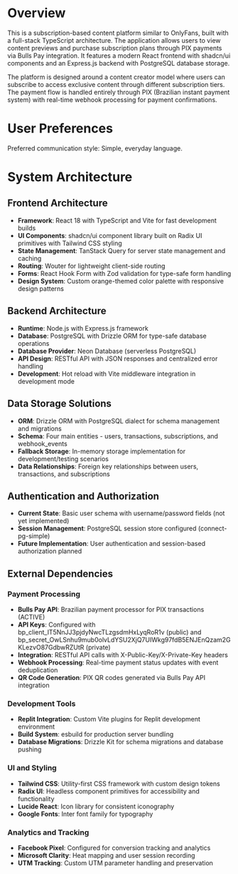 # Overview

This is a subscription-based content platform similar to OnlyFans, built with a full-stack TypeScript architecture. The application allows users to view content previews and purchase subscription plans through PIX payments via Bulls Pay integration. It features a modern React frontend with shadcn/ui components and an Express.js backend with PostgreSQL database storage.

The platform is designed around a content creator model where users can subscribe to access exclusive content through different subscription tiers. The payment flow is handled entirely through PIX (Brazilian instant payment system) with real-time webhook processing for payment confirmations.

# User Preferences

Preferred communication style: Simple, everyday language.

# System Architecture

## Frontend Architecture
- **Framework**: React 18 with TypeScript and Vite for fast development builds
- **UI Components**: shadcn/ui component library built on Radix UI primitives with Tailwind CSS styling
- **State Management**: TanStack Query for server state management and caching
- **Routing**: Wouter for lightweight client-side routing
- **Forms**: React Hook Form with Zod validation for type-safe form handling
- **Design System**: Custom orange-themed color palette with responsive design patterns

## Backend Architecture
- **Runtime**: Node.js with Express.js framework
- **Database**: PostgreSQL with Drizzle ORM for type-safe database operations
- **Database Provider**: Neon Database (serverless PostgreSQL)
- **API Design**: RESTful API with JSON responses and centralized error handling
- **Development**: Hot reload with Vite middleware integration in development mode

## Data Storage Solutions
- **ORM**: Drizzle ORM with PostgreSQL dialect for schema management and migrations
- **Schema**: Four main entities - users, transactions, subscriptions, and webhook_events
- **Fallback Storage**: In-memory storage implementation for development/testing scenarios
- **Data Relationships**: Foreign key relationships between users, transactions, and subscriptions

## Authentication and Authorization
- **Current State**: Basic user schema with username/password fields (not yet implemented)
- **Session Management**: PostgreSQL session store configured (connect-pg-simple)
- **Future Implementation**: User authentication and session-based authorization planned

## External Dependencies

### Payment Processing
- **Bulls Pay API**: Brazilian payment processor for PIX transactions (ACTIVE)
- **API Keys**: Configured with bp_client_lT5NnJJ3pjdyNwcTLzgsdmHxLyqRoR1v (public) and bp_secret_OwLSnhu9mub0olvLdYSU2XjQ7UIWkg97fdB5ENJEnQzam2GKLezvO87GdbwRZUtR (private)
- **Integration**: RESTful API calls with X-Public-Key/X-Private-Key headers
- **Webhook Processing**: Real-time payment status updates with event deduplication
- **QR Code Generation**: PIX QR codes generated via Bulls Pay API integration

### Development Tools
- **Replit Integration**: Custom Vite plugins for Replit development environment
- **Build System**: esbuild for production server bundling
- **Database Migrations**: Drizzle Kit for schema migrations and database pushing

### UI and Styling
- **Tailwind CSS**: Utility-first CSS framework with custom design tokens
- **Radix UI**: Headless component primitives for accessibility and functionality
- **Lucide React**: Icon library for consistent iconography
- **Google Fonts**: Inter font family for typography

### Analytics and Tracking
- **Facebook Pixel**: Configured for conversion tracking and analytics
- **Microsoft Clarity**: Heat mapping and user session recording
- **UTM Tracking**: Custom UTM parameter handling and preservation